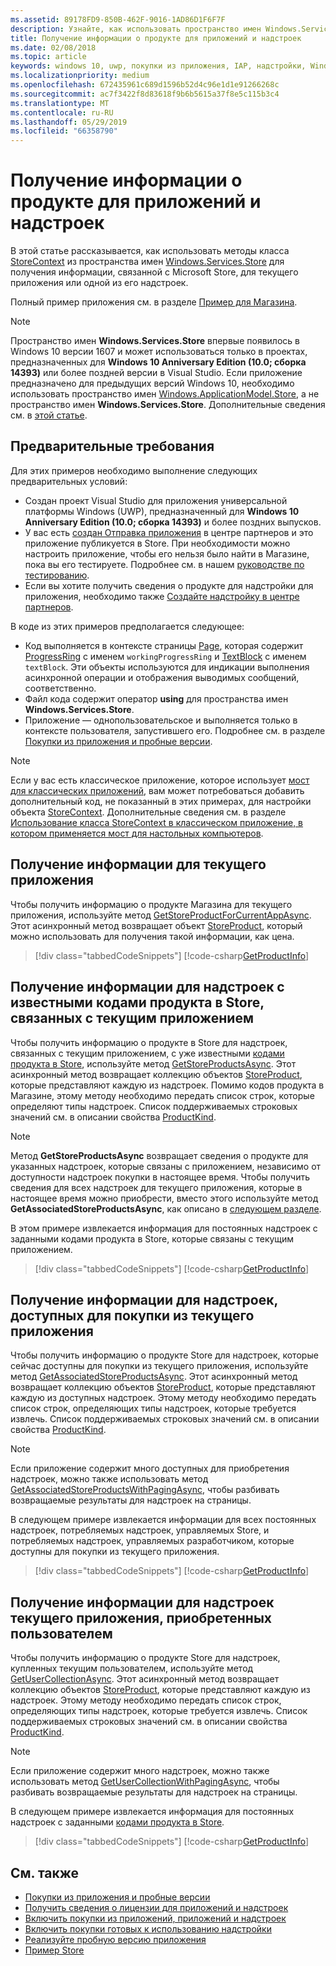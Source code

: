 ```yaml
---
ms.assetid: 89178FD9-850B-462F-9016-1AD86D1F6F7F
description: Узнайте, как использовать пространство имен Windows.Services.Store, чтобы получить связанные с Магазином сведения о продукте для текущего приложения или одной из его надстроек.
title: Получение информации о продукте для приложений и надстроек
ms.date: 02/08/2018
ms.topic: article
keywords: windows 10, uwp, покупки из приложения, IAP, надстройки, Windows.Services.Store
ms.localizationpriority: medium
ms.openlocfilehash: 672435961c689d1596b52d4c96e1d1e91266268c
ms.sourcegitcommit: ac7f3422f8d83618f9b6b5615a37f8e5c115b3c4
ms.translationtype: MT
ms.contentlocale: ru-RU
ms.lasthandoff: 05/29/2019
ms.locfileid: "66358790"
---
```

# <a name="get-product-info-for-apps-and-add-ons"></a>Получение информации о продукте для приложений и надстроек

В этой статье рассказывается, как использовать методы класса [StoreContext](https://docs.microsoft.com/uwp/api/windows.services.store.storecontext) из пространства имен [Windows.Services.Store](https://docs.microsoft.com/uwp/api/windows.services.store) для получения информации, связанной с Microsoft Store, для текущего приложения или одной из его надстроек.

Полный пример приложения см. в разделе [Пример для Магазина](https://github.com/Microsoft/Windows-universal-samples/tree/master/Samples/Store).

> [!NOTE]
> Пространство имен **Windows.Services.Store** впервые появилось в Windows 10 версии 1607 и может использоваться только в проектах, предназначенных для **Windows 10 Anniversary Edition (10.0; сборка 14393)** или более поздней версии в Visual Studio. Если приложение предназначено для предыдущих версий Windows 10, необходимо использовать пространство имен [Windows.ApplicationModel.Store](https://docs.microsoft.com/uwp/api/windows.applicationmodel.store), а не пространство имен **Windows.Services.Store**. Дополнительные сведения см. в [этой статье](in-app-purchases-and-trials-using-the-windows-applicationmodel-store-namespace.md).

## <a name="prerequisites"></a>Предварительные требования

Для этих примеров необходимо выполнение следующих предварительных условий:
* Создан проект Visual Studio для приложения универсальной платформы Windows (UWP), предназначенный для **Windows 10 Anniversary Edition (10.0; сборка 14393)** и более поздних выпусков.
* У вас есть [создан Отправка приложения](https://docs.microsoft.com/windows/uwp/publish/app-submissions) в центре партнеров и это приложение публикуется в Store. При необходимости можно настроить приложение, чтобы его нельзя было найти в Магазине, пока вы его тестируете. Подробнее см. в нашем [руководстве по тестированию](in-app-purchases-and-trials.md#testing).
* Если вы хотите получить сведения о продукте для надстройки для приложения, необходимо также [Создайте надстройку в центре партнеров](../publish/add-on-submissions.md).

В коде из этих примеров предполагается следующее:
* Код выполняется в контексте страницы [Page](https://docs.microsoft.com/uwp/api/windows.ui.xaml.controls.page), которая содержит [ProgressRing](https://docs.microsoft.com/uwp/api/windows.ui.xaml.controls.progressring) с именем ```workingProgressRing``` и [TextBlock](https://docs.microsoft.com/uwp/api/windows.ui.xaml.controls.textblock) с именем ```textBlock```. Эти объекты используются для индикации выполнения асинхронной операции и отображения выводимых сообщений, соответственно.
* Файл кода содержит оператор **using** для пространства имен **Windows.Services.Store**.
* Приложение — однопользовательское и выполняется только в контексте пользователя, запустившего его. Подробнее см. в разделе [Покупки из приложения и пробные версии](in-app-purchases-and-trials.md#api_intro).

> [!NOTE]
> Если у вас есть классическое приложение, которое использует [мост для классических приложений](https://developer.microsoft.com/windows/bridges/desktop), вам может потребоваться добавить дополнительный код, не показанный в этих примерах, для настройки объекта [StoreContext](https://docs.microsoft.com/uwp/api/windows.services.store.storecontext). Дополнительные сведения см. в разделе [Использование класса StoreContext в классическом приложение, в котором применяется мост для настольных компьютеров](in-app-purchases-and-trials.md#desktop).

## <a name="get-info-for-the-current-app"></a>Получение информации для текущего приложения

Чтобы получить информацию о продукте Магазина для текущего приложения, используйте метод [GetStoreProductForCurrentAppAsync](https://docs.microsoft.com/uwp/api/windows.services.store.storecontext.getstoreproductforcurrentappasync). Этот асинхронный метод возвращает объект [StoreProduct](https://docs.microsoft.com/uwp/api/windows.services.store.storeproduct), который можно использовать для получения такой информации, как цена.

> [!div class="tabbedCodeSnippets"]
[!code-csharp[GetProductInfo](./code/InAppPurchasesAndLicenses_RS1/cs/GetAppInfoPage.xaml.cs#GetAppInfo)]

## <a name="get-info-for-add-ons-with-known-store-ids-that-are-associated-with-the-current-app"></a>Получение информации для надстроек с известными кодами продукта в Store, связанных с текущим приложением

Чтобы получить информацию о продукте в Store для надстроек, связанных с текущим приложением, с уже известными [кодами продукта в Store](in-app-purchases-and-trials.md#store_ids), используйте метод [GetStoreProductsAsync](https://docs.microsoft.com/uwp/api/windows.services.store.storecontext.getstoreproductsasync). Этот асинхронный метод возвращает коллекцию объектов [StoreProduct](https://docs.microsoft.com/uwp/api/windows.services.store.storeproduct), которые представляют каждую из надстроек. Помимо кодов продукта в Магазине, этому методу необходимо передать список строк, которые определяют типы надстроек. Список поддерживаемых строковых значений см. в описании свойства [ProductKind](https://docs.microsoft.com/uwp/api/windows.services.store.storeproduct.productkind).

> [!NOTE]
> Метод **GetStoreProductsAsync** возвращает сведения о продукте для указанных надстроек, которые связаны с приложением, независимо от доступности надстроек покупки в настоящее время. Чтобы получить сведения для всех надстроек для текущего приложения, которые в настоящее время можно приобрести, вместо этого используйте метод **GetAssociatedStoreProductsAsync**, как описано в [следующем разделе](#get-info-for-add-ons-that-are-available-for-purchase-from-the-current-app).

В этом примере извлекается информация для постоянных надстроек с заданными кодами продукта в Store, которые связаны с текущим приложением.

> [!div class="tabbedCodeSnippets"]
[!code-csharp[GetProductInfo](./code/InAppPurchasesAndLicenses_RS1/cs/GetProductInfoPage.xaml.cs#GetProductInfo)]

## <a name="get-info-for-add-ons-that-are-available-for-purchase-from-the-current-app"></a>Получение информации для надстроек, доступных для покупки из текущего приложения

Чтобы получить информацию о продукте Store для надстроек, которые сейчас доступны для покупки из текущего приложения, используйте метод [GetAssociatedStoreProductsAsync](https://docs.microsoft.com/uwp/api/windows.services.store.storecontext.getassociatedstoreproductsasync). Этот асинхронный метод возвращает коллекцию объектов [StoreProduct](https://docs.microsoft.com/uwp/api/windows.services.store.storeproduct), которые представляют каждую из доступных надстроек. Этому методу необходимо передать список строк, определяющих типы надстроек, которые требуется извлечь. Список поддерживаемых строковых значений см. в описании свойства [ProductKind](https://docs.microsoft.com/uwp/api/windows.services.store.storeproduct.productkind).

> [!NOTE]
> Если приложение содержит много доступных для приобретения надстроек, можно также использовать метод [GetAssociatedStoreProductsWithPagingAsync](https://docs.microsoft.com/uwp/api/Windows.Services.Store.StoreContext.GetAssociatedStoreProductsWithPagingAsync), чтобы разбивать возвращаемые результаты для надстроек на страницы.

В следующем примере извлекается информации для всех постоянных надстроек, потребляемых надстроек, управляемых Store, и потребляемых надстроек, управляемых разработчиком, которые доступны для покупки из текущего приложения.

> [!div class="tabbedCodeSnippets"]
[!code-csharp[GetProductInfo](./code/InAppPurchasesAndLicenses_RS1/cs/GetAddOnInfoPage.xaml.cs#GetAddOnInfo)]


## <a name="get-info-for-add-ons-for-the-current-app-that-the-user-has-purchased"></a>Получение информации для надстроек текущего приложения, приобретенных пользователем

Чтобы получить информацию о продукте Store для надстроек, купленных текущим пользователем, используйте метод [GetUserCollectionAsync](https://docs.microsoft.com/uwp/api/windows.services.store.storecontext.getusercollectionasync). Этот асинхронный метод возвращает коллекцию объектов [StoreProduct](https://docs.microsoft.com/uwp/api/windows.services.store.storeproduct), которые представляют каждую из надстроек. Этому методу необходимо передать список строк, определяющих типы надстроек, которые требуется извлечь. Список поддерживаемых строковых значений см. в описании свойства [ProductKind](https://docs.microsoft.com/uwp/api/windows.services.store.storeproduct.productkind).

> [!NOTE]
> Если приложение содержит много надстроек, можно также использовать метод [GetUserCollectionWithPagingAsync](https://docs.microsoft.com/uwp/api/windows.services.store.storecontext.getusercollectionwithpagingasync), чтобы разбивать возвращаемые результаты для надстроек на страницы.

В следующем примере извлекается информация для постоянных надстроек с заданными [кодами продукта в Store](in-app-purchases-and-trials.md#store_ids).

> [!div class="tabbedCodeSnippets"]
[!code-csharp[GetProductInfo](./code/InAppPurchasesAndLicenses_RS1/cs/GetUserCollectionPage.xaml.cs#GetUserCollection)]

## <a name="related-topics"></a>См. также

* [Покупки из приложения и пробные версии](in-app-purchases-and-trials.md)
* [Получить сведения о лицензии для приложений и надстроек](get-license-info-for-apps-and-add-ons.md)
* [Включить покупки из приложений, приложений и надстроек](enable-in-app-purchases-of-apps-and-add-ons.md)
* [Включить покупки готовых к использованию надстройки](enable-consumable-add-on-purchases.md)
* [Реализуйте пробную версию приложения](implement-a-trial-version-of-your-app.md)
* [Пример Store](https://github.com/Microsoft/Windows-universal-samples/tree/master/Samples/Store)
